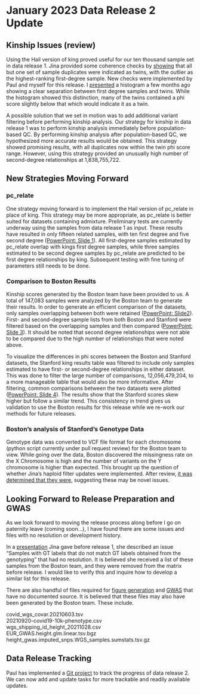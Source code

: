 # January 2023 Data Release 2 Update

## Kinship Issues (review)

Using the Hail version of king proved useful for our ten thousand sample set in data release 1. Jina provided some coherence checks by [showing](https://docs.google.com/presentation/d/11X0ySTsABSgYfcNUc43zN3vIDFIvBPwh7yLFIIJWUps/edit?pli=1#slide=id.g10fc22f8ba8_0_0) that all but one set of sample duplicates were indicated as twins, with the outlier as the highest-ranking first-degree sample. New checks were implemented by Paul and myself for this release. I [presented](https://docs.google.com/presentation/d/1zgPUBy573McIu7BgLnogfq0duimKlmNG9uxy82kAk-8/edit#slide=id.g1b8c720df8c_0_10) a histogram a few months ago showing a clear separation between first degree samples and twins. While the histogram showed this distinction, many of the twins contained a phi score slightly below that which would indicate it as a twin. 

A possible solution that we set in motion was to add additional variant filtering before performing kinship analysis.  Our strategy for kinship in data release 1 was to perform kinship analysis immediately before population-based QC. By performing kinship analysis after population-based QC, we hypothesized more accurate results would be obtained. This strategy showed promising results, with all duplicates now within the twin phi score range.  However, using this strategy provided an unusually high number of second-degree relationships at 1,838,755,722.

## New Strategies Moving Forward

### pc_relate

One strategy moving forward is to implement the Hail version of pc_relate in place of king. This strategy may be more appropriate, as pc_relate is better suited for datasets containing admixture. Preliminary tests are currently underway using the samples from data release 1 as input. These results have resulted in only fifteen related samples, with ten first degree and five second degree ([PowerPoint: Slide 1](https://docs.google.com/presentation/d/1HYg9H8I8scEK50UgxU06-hQ-XyC9sc8Hdywlw7HiPWM/edit#slide=id.p)). All first-degree samples estimated by pc_relate overlap with kings first degree samples, while three samples estimated to be second degree samples by pc_relate are predicted to be first degree relationships by king. Subsequent testing with fine tuning of parameters still needs to be done. 

### Comparison to Boston Results

Kinship scores generated by the Boston team have been provided to us. A total of 147,083 samples were analyzed by the Boston team to generate their results. In order to generate an efficient comparison of the datasets, only samples overlapping between both were retained ([PowerPoint: Slide2](https://docs.google.com/presentation/d/1HYg9H8I8scEK50UgxU06-hQ-XyC9sc8Hdywlw7HiPWM/edit#slide=id.g1e6230bce2f_0_9)). First- and second-degree sample lists from both Boston and Stanford were filtered based on the overlapping samples and then compared ([PowerPoint: Slide 3](https://docs.google.com/presentation/d/1HYg9H8I8scEK50UgxU06-hQ-XyC9sc8Hdywlw7HiPWM/edit#slide=id.g1e6230bce2f_0_31)). It should be noted that second degree relationships were not able to be compared due to the high number of relationships that were noted above. 

To visualize the differences in phi scores between the Boston and Stanford datasets, the Stanford king results table was filtered to include only samples estimated to have first- or second-degree relationships in either dataset. This was done to filter the large number of comparisons, 12,056,479,204, to a more manageable table that would also be more informative. After filtering, common comparisons between the two datasets were plotted ([PowerPoint: Slide 4](https://docs.google.com/presentation/d/1HYg9H8I8scEK50UgxU06-hQ-XyC9sc8Hdywlw7HiPWM/edit#slide=id.g1e6230bce2f_0_2)). The results show that the Stanford scores skew higher but follow a similar trend. This consistency in trend gives us validation to use the Boston results for this release while we re-work our methods for future releases. 

### Boston’s analysis of Stanford’s Genotype Data

Genotype data was converted to VCF file format for each chromosome (python script currently under pull request review) for the Boston team to view. While going over the data, Boston discovered the missingness rate on the X Chromosome is high and the number of variants on the Y chromosome is higher than expected. This brought up the question of whether Jina’s haploid filter updates were implemented. After review, [it was determined that they were](https://github.com/va-big-data-genomics/mvp-wgs-snp-indel-release/blob/main/SNPs-Indels/step4_population_based_QC/VA_MVP_10K_WGS_QC_Process_20220211.ipynb), suggesting these may be novel issues.


## Looking Forward to Release Preparation and GWAS

As we look forward to moving the release process along before I go on paternity leave (coming soon...), I have found there are some issues and files with no resolution or development history. 

In a [presentation](https://docs.google.com/presentation/d/11X0ySTsABSgYfcNUc43zN3vIDFIvBPwh7yLFIIJWUps/edit?pli=1#slide=id.g111057008ef_0_9) Jina gave before release 1, she described an issue “Samples with GT labels that do not match GT labels obtained from the genotyping” that had no resolution. It is believed she received a list of these samples from the Boston team, and they were removed from the matrix before release. I would like to verify this and inquire how to develop a similar list for this release. 

There are also handful of files required for [figure generation](https://github.com/va-big-data-genomics/mvp-wgs-snp-indel-release/blob/main/SNPs-Indels/data_release_2022/dataset_analysis_notebook/Sample-based_statistical_analysis_for_WGS_dataset_20220218.ipynb) and [GWAS](https://github.com/jsarro13/mvp-wgs-snp-indel-release/blob/main/SNPs-Indels/data_release_2022/dataset_analysis_notebook/GWAS-C19-10k-Height-DataRelease1-20220322.ipynb) that have no documented source. It is believed that these files may also have been generated by the Boston team. These include. 

covid_wgs_covar.20210603.tsv<br>
20210920-covid19-10k-phenotype.csv<br>
wgs_shipping_id_height_20211028.csv<br>
EUR_GWAS.height.glm.linear.tsv.bgz<br>
height_gwas.imputed_snps.WGS_samples.sumstats.tsv.gz

## Data Release Tracking 

Paul has implemented a [Git project](https://github.com/orgs/va-big-data-genomics/projects/4/views/1) to track the progress of data release 2. We can now add and update tasks for more trackable and readily available updates. 
